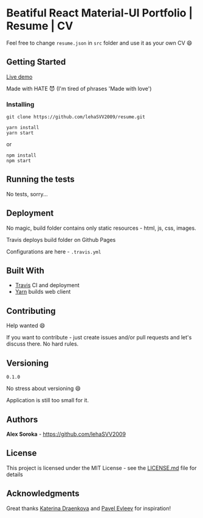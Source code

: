 # Beatiful React Material-UI Portfolio | Resume | CV

Feel free to change `resume.json` in `src` folder and use it as your own CV :smile:

## Getting Started

<a href="http://alexsoroka.tk" target="_blank">Live demo</a>

Made with HATE :smiling_imp: (I'm tired of phrases 'Made with love')

### Installing

```
git clone https://github.com/lehaSVV2009/resume.git
```

```
yarn install
yarn start
```

or 

```
npm install
npm start
```

## Running the tests

No tests, sorry...

## Deployment

No magic, build folder contains only static resources - html, js, css, images.

Travis deploys build folder on Github Pages

Configurations are here - `.travis.yml`

## Built With

* [Travis](https://travis-ci.org/) CI and deployment 
* [Yarn](https://yarnpkg.com/) builds web client

## Contributing

Help wanted :smile:

If you want to contribute - just create issues and/or pull requests and let's discuss there. No hard rules.

## Versioning

`0.1.0`

No stress about versioning :smile:

Application is still too small for it.

## Authors

**Alex Soroka** - https://github.com/lehaSVV2009

## License

This project is licensed under the MIT License - see the [LICENSE.md](LICENSE.md) file for details

## Acknowledgments

Great thanks [Katerina Draenkova](https://github.com/KaterinaDraenkova) and [Pavel Evleev](https://github.com/PavelEvleev) for inspiration!
